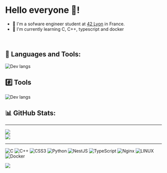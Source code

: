 # Hello everyone :wave:!

- :telescope: I'm a sofware engineer student at [42 Lyon]([https://42](https://42lyon.fr/)) in France.
- :seedling: I'm currently learning C, C++, typescript and docker

<br>

## :wrench: Languages and Tools:
![Dev langs](https://skillicons.dev/icons?i=c,cpp,bash,ts,html,css,py,nestjs,react)

## :hash: Tools
![Dev langs](https://skillicons.dev/icons?i=docker,kubernetes,fastapi,figma,github,mongodb,postman,sentry)

## :bar_chart: GitHub Stats:
---

![](https://github-readme-streak-stats.herokuapp.com/?user=hetya&theme=default&hide_border=true)<br/>
![](https://github-readme-stats.vercel.app/api/top-langs/?username=hetya&theme=default&hide_border=true&include_all_commits=true&count_private=true&layout=compact)

<!--
### :top: Top Contributed Repo
![](https://github-contributor-stats.vercel.app/api?username=hetya&limit=5&theme=flat&combine_all_yearly_contributions=true)
-->
---

![C](https://img.shields.io/badge/c-%2300599C.svg?style=for-the-badge&logo=c&logoColor=white) ![C++](https://img.shields.io/badge/c++-%2300599C.svg?style=for-the-badge&logo=c%2B%2B&logoColor=white) ![CSS3](https://img.shields.io/badge/css3-%231572B6.svg?style=for-the-badge&logo=css3&logoColor=white) ![Python](https://img.shields.io/badge/python-3670A0?style=for-the-badge&logo=python&logoColor=ffdd54) ![NestJS](https://img.shields.io/badge/nestjs-%23E0234E.svg?style=for-the-badge&logo=nestjs&logoColor=white) ![TypeScript](https://img.shields.io/badge/typescript-%23007ACC.svg?style=for-the-badge&logo=typescript&logoColor=white) ![Nginx](https://img.shields.io/badge/nginx-%23009639.svg?style=for-the-badge&logo=nginx&logoColor=white) ![LINUX](https://img.shields.io/badge/Linux-FCC624?style=for-the-badge&logo=linux&logoColor=black) ![Docker](https://img.shields.io/badge/docker-%230db7ed.svg?style=for-the-badge&logo=docker&logoColor=white)

[![](https://visitcount.itsvg.in/api?id=hetya&icon=0&color=0)](https://visitcount.itsvg.in)

